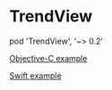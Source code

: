 # TrendView

pod 'TrendView', '~> 0.2'

[Objective-C example](https://github.com/nsnick/trendview-example-objc)

[Swift example](https://github.com/nsnick/trendview-example-swift)
